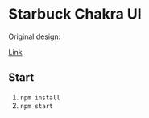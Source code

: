 # Starbuck Chakra UI

Original design:

[Link](https://www.starbucks.com/rewards)

## Start

1. `npm install`
2. `npm start`
